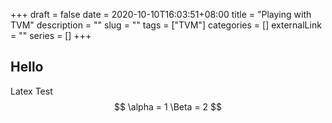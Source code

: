+++
draft = false
date = 2020-10-10T16:03:51+08:00
title = "Playing with TVM"
description = ""
slug = "" 
tags = ["TVM"]
categories = []
externalLink = ""
series = []
+++
## Hello
Latex Test
$$
\alpha = 1
\Beta = 2
$$